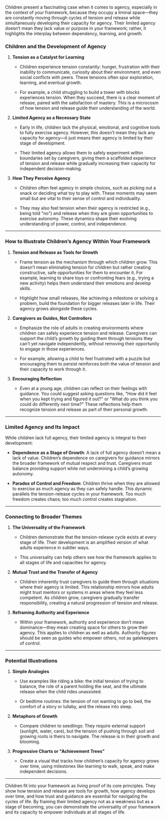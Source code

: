 Children present a fascinating case when it comes to agency, especially in the context of your framework, because they occupy a liminal space—they are constantly moving through cycles of tension and release while simultaneously developing their capacity for agency. Their limited agency doesn’t mean they lack value or purpose in your framework; rather, it highlights the interplay between dependency, learning, and growth.

### **Children and the Development of Agency**

1. **Tension as a Catalyst for Learning**
    
    - Children experience tension constantly: hunger, frustration with their inability to communicate, curiosity about their environment, and even social conflicts with peers. These tensions often spur exploration, learning, and eventual growth.
        
    - For example, a child struggling to build a tower with blocks experiences tension. When they succeed, there is a clear moment of release, paired with the satisfaction of mastery. This is a microcosm of how tension and release guide their understanding of the world.
        
2. **Limited Agency as a Necessary State**
    
    - Early in life, children lack the physical, emotional, and cognitive tools to fully exercise agency. However, this doesn’t mean they lack any capacity for agency—it just means their agency is limited by their stage of development.
        
    - Their limited agency allows them to safely experiment within boundaries set by caregivers, giving them a scaffolded experience of tension and release while gradually increasing their capacity for independent decision-making.
        
3. **How They Perceive Agency**
    
    - Children often feel agency in simple choices, such as picking out a snack or deciding what toy to play with. These moments may seem small but are vital to their sense of control and individuality.
        
    - They may also feel tension when their agency is restricted (e.g., being told "no") and release when they are given opportunities to exercise autonomy. These dynamics shape their evolving understanding of power, control, and independence.
        

---

### **How to Illustrate Children’s Agency Within Your Framework**

1. **Tension and Release as Tools for Growth**
    
    - Frame tension as the mechanism through which children grow. This doesn’t mean eliminating tension for children but rather creating constructive, safe opportunities for them to encounter it. For example, learning to share toys or confronting fears (e.g., trying a new activity) helps them understand their emotions and develop skills.
        
    - Highlight how small releases, like achieving a milestone or solving a problem, build the foundation for bigger releases later in life. Their agency grows alongside these cycles.
        
2. **Caregivers as Guides, Not Controllers**
    
    - Emphasize the role of adults in creating environments where children can safely experience tension and release. Caregivers can support the child’s growth by guiding them through tensions they can’t yet navigate independently, without removing their opportunity to engage in those experiences.
        
    - For example, allowing a child to feel frustrated with a puzzle but encouraging them to persist reinforces both the value of tension and their capacity to work through it.
        
3. **Encouraging Reflection**
    
    - Even at a young age, children can reflect on their feelings with guidance. You could suggest asking questions like, "How did it feel when you kept trying and figured it out?" or "What do you think you could do differently next time?" These reflections help them recognize tension and release as part of their personal growth.
        

---

### **Limited Agency and Its Impact**

While children lack full agency, their limited agency is integral to their development:

- **Dependence as a Stage of Growth**: A lack of full agency doesn’t mean a lack of value. Children’s dependence on caregivers for guidance mirrors the broader framework of mutual respect and trust. Caregivers must balance providing support while not undermining a child’s growing autonomy.
    
- **Paradox of Control and Freedom**: Children thrive when they are allowed to exercise as much agency as they can safely handle. This dynamic parallels the tension-release cycles in your framework. Too much freedom creates chaos; too much control creates stagnation.
    

---

### **Connecting to Broader Themes**

1. **The Universality of the Framework**
    
    - Children demonstrate that the tension-release cycle exists at every stage of life. Their development is an amplified version of what adults experience in subtler ways.
        
    - This universality can help others see how the framework applies to all stages of life and capacities for agency.
        
2. **Mutual Trust and the Transfer of Agency**
    
    - Children inherently trust caregivers to guide them through situations where their agency is limited. This relationship mirrors how adults might trust mentors or systems in areas where they feel less competent. As children grow, caregivers gradually transfer responsibility, creating a natural progression of tension and release.
        
3. **Reframing Authority and Experience**
    
    - Within your framework, authority and experience don’t mean dominance—they mean creating space for others to grow their agency. This applies to children as well as adults. Authority figures should be seen as guides who empower others, not as gatekeepers of control.
        

---

### **Potential Illustrations**

1. **Simple Analogies**
    
    - Use examples like riding a bike: the initial tension of trying to balance, the role of a parent holding the seat, and the ultimate release when the child rides unassisted.
        
    - Or bedtime routines: the tension of not wanting to go to bed, the comfort of a story or lullaby, and the release into sleep.
        
2. **Metaphors of Growth**
    
    - Compare children to seedlings: They require external support (sunlight, water, care), but the tension of pushing through soil and growing roots is theirs to navigate. The release is in their growth and blooming.
        
3. **Progressive Charts or "Achievement Trees"**
    
    - Create a visual that tracks how children’s capacity for agency grows over time, using milestones like learning to walk, speak, and make independent decisions.
        

---

Children fit into your framework as living proof of its core principles. They show how tension and release are tools for growth, how agency develops over time, and how trust and guidance are essential for navigating the cycles of life. By framing their limited agency not as a weakness but as a stage of becoming, you can demonstrate the universality of your framework and its capacity to empower individuals at all stages of life.